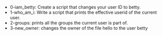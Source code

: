 * 0-iam_betty: Create a script that changes your user ID to betty.
* 1-who_am_i: Write a script that prints the effective userid of the current user.
* 2-groups: prints all the groups the current user is part of.
* 3-new_owner: changes the owner of the file hello to the user betty
